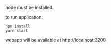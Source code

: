 node must be installed.

to run application:
```
npm install
yarn start
```

webapp will be available at http://localhost:3200